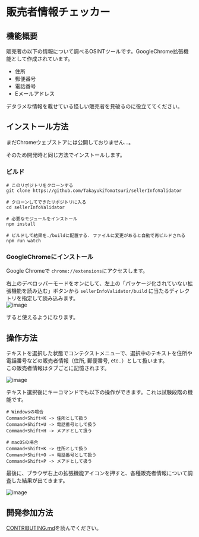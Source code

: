 # 販売者情報チェッカー

## 機能概要
販売者の以下の情報について調べるOSINTツールです。GoogleChrome拡張機能として作成されています。
* 住所
* 郵便番号
* 電話番号
* Eメールアドレス

デタラメな情報を載せている怪しい販売者を見破るのに役立ててください。

## インストール方法
まだChromeウェブストアには公開しておりません...。

そのため開発時と同じ方法でインストールします。
### ビルド

```
# このリポジトリをクローンする
git clone https://github.com/TakayukiTomatsuri/sellerInfoValidator

# クローンしてできたリポジトリに入る
cd sellerInfoValidator

# 必要なモジュールをインストール
npm install

# ビルドして結果を./buildに配置する. ファイルに変更があると自動で再ビルドされる
npm run watch
```
### GoogleChromeにインストール
Google Chromeで `chrome://extensions`にアクセスします。  

右上のデベロッパーモードをオンにして、左上の「パッケージ化されていない拡張機能を読み込む」ボタンから `sellerInfoValidator/build` に当たるディレクトリを指定して読み込みます。  
![image](https://user-images.githubusercontent.com/24310557/94279208-c4c27400-ff86-11ea-9585-485b6f212c99.png)


すると使えるようになります。

## 操作方法
テキストを選択した状態でコンテクストメニューで、選択中のテキストを住所や電話番号などの販売者情報（住所, 郵便番号, etc..）として扱います。  
この販売者情報はタブごとに記憶されます。

![image](https://user-images.githubusercontent.com/24310557/94278584-f555de00-ff85-11ea-9337-3c89bce8bd37.png)



テキスト選択後にキーコマンドでも以下の操作ができます。これは試験段階の機能です。
```
# Windowsの場合
Command+Shift+K -> 住所として扱う
Command+Shift+U -> 電話番号として扱う
Command+Shift+H -> メアドとして扱う

# macOSの場合
Command+Shift+K -> 住所として扱う
Command+Shift+O -> 電話番号として扱う
Command+Shift+P -> メアドとして扱う
```

最後に、ブラウザ右上の拡張機能アイコンを押すと、各種販売者情報について調査した結果が出てきます。

![image](https://user-images.githubusercontent.com/24310557/94280041-e5d79480-ff87-11ea-9b7e-23f4ce7c5447.png)

## 開発参加方法
[CONTRIBUTING.md](/CONTRIBUTING.md)を読んでください。

